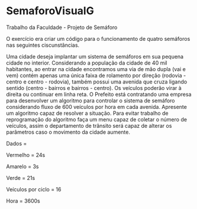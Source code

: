 # SemaforoVisualG

Trabalho da Faculdade - Projeto de Semáforo

O exercício era criar um código para o funcionamento de quatro semáforos nas seguintes ciscunstâncias.

Uma cidade deseja implantar um sistema de semáforos em sua pequena cidade no interior. Considerando a população da cidade de 40 mil habitantes, 
ao entrar na cidade encontramos uma via de mão dupla (vai e vem) contém apenas uma única faixa de rolamento por direção (rodovia - centro e centro - rodovia), 
também possui uma avenida que cruza ligando sentido (centro - bairros e bairros - centro). Os veículos poderão virar à direita ou continuar em linha reta. 
O Prefeito está contratando uma empresa para desenvolver um algoritmo para controlar o sistema de semáforo considerando fluxo de 600 veículos por hora em cada avenida.
Apresente um algoritmo capaz de resolver a situação. Para evitar trabalho de reprogramação do algoritmo faça um menu capaz de coletar o número de veículos, 
assim o departamento de trânsito será capaz de alterar os parâmetros caso o movimento da cidade aumente. 

Dados =

Vermelho = 24s

Amarelo = 3s

Verde = 21s

Veículos por ciclo = 16

Hora = 3600s
